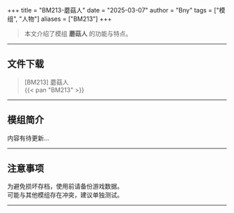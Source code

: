 +++
title = "BM213-蘑菇人"
date = "2025-03-07"
author = "Bny"
tags = ["模组", "人物"]
aliases = ["BM213"]
+++

> 本文介绍了模组 **蘑菇人** 的功能与特点。

---

## 文件下载

> [BM213] 蘑菇人  
{{< pan "BM213" >}}  

---

## 模组简介

>  
内容有待更新...  

---

## 注意事项

>  
为避免损坏存档，使用前请备份游戏数据。  
可能与其他模组存在冲突，建议单独测试。  

---

